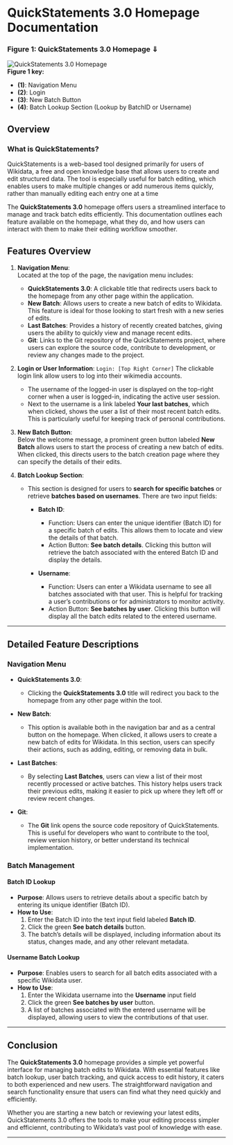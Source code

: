 
# QuickStatements 3.0 Homepage Documentation


### Figure 1: QuickStatements 3.0 Homepage &#x21D3;
![QuickStatements 3.0 Homepage](https://github.com/user-attachments/assets/461c6cf4-c92f-4529-b2bd-a29fa08fd6ca)  
**Figure 1 key:**
- **(1)**: Navigation Menu
- **(2)**: Login 
- **(3)**: New Batch Button
- **(4)**: Batch Lookup Section (Lookup by BatchID or Username)

## Overview

### What is QuickStatements?

QuickStatements is a web-based tool designed primarily for users of Wikidata, a free and open knowledge base that allows users to create and edit structured data. The tool is especially useful for batch editing, which enables users to make multiple changes or add numerous items quickly, rather than manually editing each entry one at a time

The **QuickStatements 3.0** homepage offers users a streamlined interface to manage and track batch edits efficiently. This documentation outlines each feature available on the homepage, what they do, and how users can interact with them to make their editing workflow smoother.

## Features Overview

1. **Navigation Menu**:  
   Located at the top of the page, the navigation menu includes:
   - **QuickStatements 3.0**: A clickable title that redirects users back to the homepage from any other page within the application.
   - **New Batch**: Allows users to create a new batch of edits to Wikidata. This feature is ideal for those looking to start fresh with a new series of edits.
   - **Last Batches**: Provides a history of recently created batches, giving users the ability to quickly view and manage recent edits.
   - **Git**: Links to the Git repository of the QuickStatements project, where users can explore the source code, contribute to development, or review any changes made to the project.

2. **Login or User Information**:
   `Login: [Top Right Corner]` The clickable login link allow users to log into their wikimedia accounts.

   - The username of the logged-in user is displayed on the top-right corner when a user is logged-in, indicating the active user session.
   - Next to the username is a link labeled **Your last batches**, which when clicked, shows the user a list of their most recent batch edits. This is particularly useful for keeping track of personal contributions.

3. **New Batch Button**:  
   Below the welcome message, a prominent green button labeled **New Batch** allows users to start the process of creating a new batch of edits. When clicked, this directs users to the batch creation page where they can specify the details of their edits.

4. **Batch Lookup Section**:
   - This section is designed for users to **search for specific batches** or retrieve **batches based on usernames**. There are two input fields:
   
     - **Batch ID**:  
       - Function: Users can enter the unique identifier (Batch ID) for a specific batch of edits. This allows them to locate and view the details of that batch.
       - Action Button: **See batch details**. Clicking this button will retrieve the batch associated with the entered Batch ID and display the details.
   
     - **Username**:  
       - Function: Users can enter a Wikidata username to see all batches associated with that user. This is helpful for tracking a user’s contributions or for administrators to monitor activity.
       - Action Button: **See batches by user**. Clicking this button will display all the batch edits related to the entered username.

---

## Detailed Feature Descriptions

### Navigation Menu

- **QuickStatements 3.0**:
  - Clicking the **QuickStatements 3.0** title will redirect you back to the homepage from any other page within the tool.
  
- **New Batch**:
  - This option is available both in the navigation bar and as a central button on the homepage. When clicked, it allows users to create a new batch of edits for Wikidata. In this section, users can specify their actions, such as adding, editing, or removing data in bulk.

- **Last Batches**:
  - By selecting **Last Batches**, users can view a list of their most recently processed or active batches. This history helps users track their previous edits, making it easier to pick up where they left off or review recent changes.

- **Git**:
  - The **Git** link opens the source code repository of QuickStatements. This is useful for developers who want to contribute to the tool, review version history, or better understand its technical implementation.

### Batch Management

#### Batch ID Lookup

- **Purpose**: Allows users to retrieve details about a specific batch by entering its unique identifier (Batch ID).
- **How to Use**:
  1. Enter the Batch ID into the text input field labeled **Batch ID**.
  2. Click the green **See batch details** button.
  3. The batch’s details will be displayed, including information about its status, changes made, and any other relevant metadata.

#### Username Batch Lookup

- **Purpose**: Enables users to search for all batch edits associated with a specific Wikidata user.
- **How to Use**:
  1. Enter the Wikidata username into the **Username** input field
  2. Click the green **See batches by user** button.
  3. A list of batches associated with the entered username will be displayed, allowing users to view the contributions of that user.

---

## Conclusion

The **QuickStatements 3.0** homepage provides a simple yet powerful interface for managing batch edits to Wikidata. With essential features like batch lookup, user batch tracking, and quick access to edit history, it caters to both experienced and new users. The straightforward navigation and search functionality ensure that users can find what they need quickly and efficiently.

Whether you are starting a new batch or reviewing your latest edits, QuickStatements 3.0 offers the tools to make your editing process simpler and efficiennt, contributing to Wikidata’s vast pool of knowledge with ease.

---
